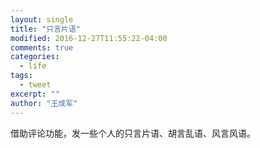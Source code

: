 ```yaml
---
layout: single
title: "只言片语"
modified: 2016-12-27T11:55:22-04:00
comments: true
categories:
  - life
tags:
  - tweet
excerpt: ""
author: "王成军"
---
```


借助评论功能，发一些个人的只言片语、胡言乱语、风言风语。
